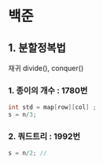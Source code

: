 # 백준

## 1. 분할정복법 
재귀 divide(), conquer() 

### 1. 종이의 개수 : 1780번  
```java
int std = map[row][col] ;
s = n/3;
```
### 2. 쿼드트리 : 1992번
```java
s = n/2; //
```
